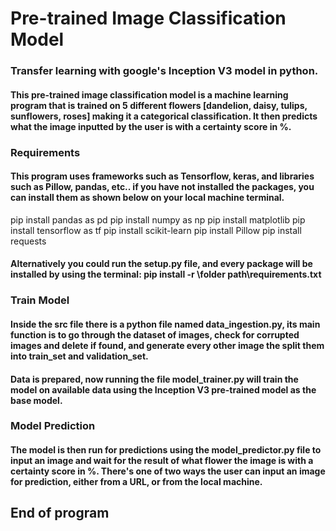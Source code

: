 # Pre-trained Image Classification Model

### Transfer learning with google's Inception V3 model in python.

#### This pre-trained image classification model is a machine learning program that is trained on 5 different flowers [dandelion, daisy, tulips, sunflowers, roses] making it a categorical classification. It then predicts what the image inputted by the user is with a certainty score in %.

### Requirements 

#### This program uses frameworks such as Tensorflow, keras, and libraries such as Pillow, pandas, etc.. if you have not installed the packages, you can install them as shown below on your local machine terminal.

pip install pandas as pd
pip install numpy as np
pip install matplotlib
pip install tensorflow as tf
pip install scikit-learn
pip install Pillow
pip install requests

#### Alternatively you could run the setup.py file, and every package will be installed by using the terminal: pip install -r \folder path\requirements.txt

### Train Model

#### Inside the src file there is a python file named data_ingestion.py, its main function is to go through the dataset of images, check for corrupted images and delete if found, and generate every other image the split them into train_set and validation_set.

#### Data is prepared, now running the file model_trainer.py will train the model on available data using the Inception V3 pre-trained model as the base model.

### Model Prediction

#### The model is then run for predictions using the model_predictor.py file to input an image and wait for the result of what flower the image is with a certainty score in %. There's one of two ways the user can input an image for prediction, either from a URL, or from the local machine.


## End of program